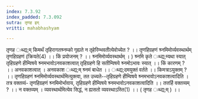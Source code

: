 ```yaml
---
index: 7.3.92
index_padded: 7.3.092
sutra: तृणह इम्
vritti: mahabhashyam

---
```

 तृणह ःथ्द्य;म् किमर्थं तृहिरागतश्र्नम्को गृह्यते न तृहेरिम्भवतीत्येवोच्येत ? ।। तृणहिग्रहणं श्र्नमिमोर्व्यवस्थार्थम् तृणहिग्रहणं (क्रियते(4) ।। किं प्रयोजनम् ? ।। श्र्नमिमोर्व्यवस्थार्थम् । ) श्र्नमि कृते ःथ्द्य;म्यथा स्यात् तृहिग्रहणे हीम्विषये श्र्नमभावोऽनवकाशत्वात् तृहिग्रहणे हि सतीम्विषये श्र्नमोऽभावः स्यात् ।। किं कारणम् ? ।। अनवकाशत्वात् । अनवकाश ःथ्द्य;म् श्र्नमं बाधेत ।। ःथ्द्य;दमयुक्तं वर्तते ।। किमत्राऽयुक्तम् ? ।। तृणहिग्रहणं श्र्नमिमोर्व्यवस्थार्थमित्युक्त्वा, तत उच्यते--तृहिग्रहणे हीम्विषये श्र्नमभावोऽनवकाशत्वादिति । तत्र वक्तव्यं- तृणहिग्रहणं श्र्नमिमोर्भावाय, तृहिग्रहणे हीम्विषये श्र्नमभावोऽनवकाशत्वादिति ।। तत्तर्हि वक्तव्यम् ? ।। न वक्तव्यम् । व्यवस्थार्थमित्येव सिद्धं, न ह्यसतो व्यवस्थाऽस्ति(1) ।। ( तृणह ःथ्द्य;म् ) ।। 